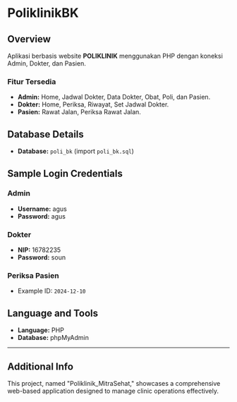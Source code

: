 # PoliklinikBK

## Overview
Aplikasi berbasis website **POLIKLINIK** menggunakan PHP dengan koneksi Admin, Dokter, dan Pasien.

### Fitur Tersedia
- **Admin:** Home, Jadwal Dokter, Data Dokter, Obat, Poli, dan Pasien.
- **Dokter:** Home, Periksa, Riwayat, Set Jadwal Dokter.
- **Pasien:** Rawat Jalan, Periksa Rawat Jalan.

## Database Details
- **Database:** `poli_bk` (import `poli_bk.sql`)

## Sample Login Credentials
### Admin
- **Username:** agus  
- **Password:** agus  

### Dokter
- **NIP:** 16782235  
- **Password:** soun  

### Periksa Pasien
- Example ID: `2024-12-10`

## Language and Tools
- **Language:** PHP  
- **Database:** phpMyAdmin  

---

## Additional Info
This project, named "Poliklinik_MitraSehat," showcases a comprehensive web-based application designed to manage clinic operations effectively.

